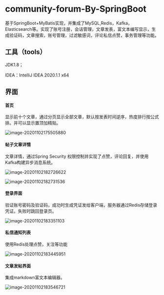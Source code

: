 # community-forum-By-SpringBoot

基于SpringBoot+MyBatis实现，并集成了MySQL,Redis，Kafka，Elasticsearch等。实现了账号注册，会话管理，文章发表，富文本编写显示，生成验证码，文章搜索，账号管理，过滤敏感词，评论私信点赞，事务管理等功能。



## 工具（tools）

JDK1.8；

IDEA：IntelliJ IDEA 2020.1.1 x64



## 界面

#### 首页

显示前十个文章，通过分页显示全部文章，默认按发表时间逆序，热度排行按公式排。并可以显示置顶加精贴。

![image-20201102175505880](https://github.com/Wenbin94/community-forum-By-SpringBoot/edit/master/img/image-20201102175505880.png)

#### 帖子文章详情

文章详情，通过Spring Security 权限控制并实现了点赞，评论回复，并使用Kafka构建异步消息系统。

![image-20201102182726622](https://github.com/Wenbin94/community-forum-By-SpringBoot/edit/master/img/image-20201102182726622.png)

![image-20201102182731536](https://github.com/Wenbin94/community-forum-By-SpringBoot/edit/master/img/image-20201102182731536.png)

#### 登录界面

验证账号密码及验证码，成功时生成凭证发给客户端，服务器通过Redis存储登录凭证。失败时跳回登录页。

![image-20201102183351103](https://github.com/Wenbin94/community-forum-By-SpringBoot/edit/master/img/image-20201102183351103.png)



#### 私信通知列表

使用Redis处理点赞，关注等功能

![image-20201102183445951](https://github.com/Wenbin94/community-forum-By-SpringBoot/edit/master/img/image-20201102183445951.png)

#### 文章发帖界面

集成markdown富文本编辑器。

![image-20201102183546721](https://github.com/Wenbin94/community-forum-By-SpringBoot/edit/master/img/image-20201102183546721.png)
